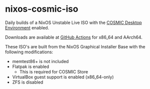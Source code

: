# nixos-cosmic-iso

Daily builds of a NixOS Unstable Live ISO with the [COSMIC Desktop Environment](https://github.com/lilyinstarlight/nixos-cosmic) enabled.

Downloads are available at [GitHub Actions](https://github.com/drakon64/nixos-cosmic-iso/actions?query=branch%3Amain+is%3Asuccess) for x86_64 and AArch64.

These ISO's are built from the NixOS Graphical Installer Base with the following modifications:
* memtest86+ is not included
* Flatpak is enabled
  * This is required for COSMIC Store
* VirtualBox guest support is enabled (x86_64-only)
* ZFS is disabled
